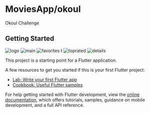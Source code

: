 # MoviesApp/okoul

Okoul Challenge 

## Getting Started
![logo](https://user-images.githubusercontent.com/97078603/209153545-4c848dbd-6218-437c-8673-8bd2f5b8f928.jpeg)  ![main](https://user-images.githubusercontent.com/97078603/209153559-61508bd9-604a-49ec-b68f-942266a5a369.jpeg)
![favorites](https://user-images.githubusercontent.com/97078603/209153576-fca83ed6-f6d6-41f1-aa58-77dbca292c59.jpeg)
t
![toprated](https://user-images.githubusercontent.com/97078603/209153656-d344d0e5-3ad1-4ac9-b520-6ce17d12666a.jpeg)
![details](https://user-images.githubusercontent.com/97078603/209153668-4eaad4ed-8daa-4a93-b62a-d65cb8f33891.jpeg)


This project is a starting point for a Flutter application.

A few resources to get you started if this is your first Flutter project:

- [Lab: Write your first Flutter app](https://docs.flutter.dev/get-started/codelab)
- [Cookbook: Useful Flutter samples](https://docs.flutter.dev/cookbook)

For help getting started with Flutter development, view the
[online documentation](https://docs.flutter.dev/), which offers tutorials,
samples, guidance on mobile development, and a full API reference.
